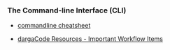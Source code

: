 

### The Command-line Interface (CLI)

* [commandline cheatsheet](https://www.git-tower.com/blog/command-line-cheat-sheet/)

* [dargaCode Resources  - Important Workflow Items](https://github.com/dargaCode/WebDevStudyResources#the-command-line)



